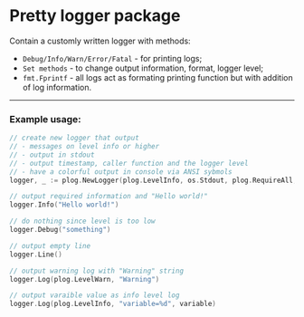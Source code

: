 # Pretty logger package

Contain a customly written logger with methods:
- `Debug/Info/Warn/Error/Fatal` - for printing logs;
- `Set methods` - to change output information, format, logger level;
- `fmt.Fprintf` - all logs act as formating printing function but with addition of log information.

---

### Example usage:
```go
// create new logger that output
// - messages on level info or higher
// - output in stdout
// - output timestamp, caller function and the logger level
// - have a colorful output in console via ANSI sybmols
logger, _ := plog.NewLogger(plog.LevelInfo, os.Stdout, plog.RequireAll, false)

// output required information and "Hello world!"
logger.Info("Hello world!") 

// do nothing since level is too low
logger.Debug("something") 

// output empty line
logger.Line() 

// output warning log with "Warning" string
logger.Log(plog.LevelWarn, "Warning") 

// output varaible value as info level log
logger.Log(plog.LevelInfo, "variable=%d", variable) 
```
